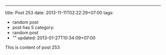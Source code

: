 ---
title: Post 253
date: 2013-11-11T02:22:29+07:00
tags:
  - random post
  - post has 5
category:
  - random post
  - ""
updated: 2013-01-27T10:34:09+07:00

This is content of post 253
